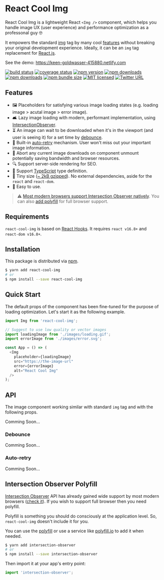 # React Cool Img

React Cool Img is a lightweight React `<Img />` component, which helps you handle image UX (user experience) and performance optimization as a professonal guy 🤓

It empowers the standard [img](https://developer.mozilla.org/en-US/docs/Web/HTML/Element/img) tag by many cool [features](#features) without breaking your original development experience. Ideally, it can be an `img` tag replacement for [React.js](https://reactjs.org).

See the demo: https://keen-goldwasser-415880.netlify.com

[![build status](https://img.shields.io/travis/wellyshen/react-cool-img/master?style=flat-square)](https://travis-ci.org/wellyshen/react-cool-img)
[![coverage status](https://img.shields.io/coveralls/github/wellyshen/react-cool-img?style=flat-square)](https://coveralls.io/github/wellyshen/react-cool-img?branch=master)
[![npm version](https://img.shields.io/npm/v/react-cool-img?style=flat-square)](https://www.npmjs.com/package/react-cool-img)
[![npm downloads](https://img.shields.io/npm/dm/react-cool-img?style=flat-square)](https://www.npmjs.com/package/react-cool-img)
[![npm downloads](https://img.shields.io/npm/dt/react-cool-img?style=flat-square)](https://www.npmjs.com/package/react-cool-img)
[![npm bundle size](https://img.shields.io/bundlephobia/minzip/react-cool-img?style=flat-square)](https://bundlephobia.com/result?p=react-cool-img)
[![MIT licensed](https://img.shields.io/github/license/wellyshen/react-cool-img?style=flat-square)](https://raw.githubusercontent.com/wellyshen/react-cool-img/master/LICENSE)
[![Twitter URL](https://img.shields.io/twitter/url?style=social&url=https%3A%2F%2Fgithub.com%2Fwellyshen%2Freact-cool-img)](https://twitter.com/intent/tweet?text=With%20@React-Cool-Img,%20my%20web%20app%20becomes%20more%20powerful.%20Thanks,%20@Welly%20Shen%20🤩)

## Features

- 🖼 Placeholders for satisfying various image loading states (e.g. loading image > acutal image > error image).
- 🛋 Lazy image loading with modern, performant implementation, using [IntersectionObserver](https://developer.mozilla.org/en-US/docs/Web/API/Intersection_Observer_API).
- ⏳ An image can wait to be downloaded when it's in the viewport (and user is seeing it) for a set time by [debounce](#debounce).
- 🤖 Built-in [auto-retry](#auto-retry) mechanism. User won't miss out your important image information.
- 🚫 Abort any current image downloads on component unmount potentially saving bandwidth and browser resources.
- 🔍 Support server-side rendering for SEO.
- 📜 Support [TypeScript](https://www.typescriptlang.org) type definition.
- 🦠 Tiny size ([~ 2kB gzipped](https://bundlephobia.com/result?p=react-cool-img)). No external dependencies, aside for the `react` and `react-dom`.
- 🔧 Easy to use.

> ⚠️ [Most modern browsers support Intersection Observer natively](https://caniuse.com/#feat=intersectionobserver). You can also [add polyfill](#intersectionobserver-polyfill) for full browser support.

## Requirements

`react-cool-img` is based on [React Hooks](https://reactjs.org/docs/hooks-intro.html). It requires `react v16.8+` and `react-dom v16.8+`.

## Installation

This package is distributed via [npm](https://www.npmjs.com/package/react-cool-img).

```sh
$ yarn add react-cool-img
# or
$ npm install --save react-cool-img
```

## Quick Start

The default props of the component has been fine-tuned for the purpose of loading optimization. Let's start it as the following example.

```javascript
import Img from 'react-cool-img';

// Suggest to use low quality or vector images
import loadingImage from './images/loading.gif';
import errorImage from './images/error.svg';

const App = () => (
  <Img
    placeholder={loadingImage}
    src="https://the-image-url"
    error={errorImage}
    alt="React Cool Img"
  />
);
```

## API

The image component working similar with standard `img` tag and with the following props.

Comming Soon...

### Debounce

Comming Soon...

### Auto-retry

Comming Soon...

## Intersection Observer Polyfill

[Intersection Observer](https://developer.mozilla.org/en-US/docs/Web/API/Intersection_Observer_API) API has already gained wide support by most modern browsers ([check it](https://caniuse.com/#feat=intersectionobserver)). If you wish to support full browser then you need polyfill.

Polyfill is something you should do consciously at the application level. So, `react-cool-img` doesn't include it for you.

You can use the [polyfill](https://www.npmjs.com/package/intersection-observer) or use a service like [polyfill.io](https://polyfill.io/v3) to add it when needed.

```sh
$ yarn add intersection-observer
# or
$ npm install --save intersection-observer
```

Then import it at your app's entry point:

```javascript
import 'intersection-observer';
```
